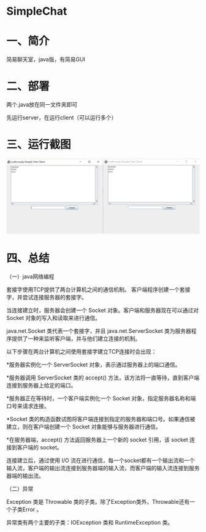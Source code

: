 # SimpleChat

# 一、简介

简易聊天室，java版，有简易GUI

# 二、部署

两个.java放在同一文件夹即可

先运行server，在运行client（可以运行多个）

# 三、运行截图

![运行截图](simplechat.png)

# 四、总结

（一）java网络编程

套接字使用TCP提供了两台计算机之间的通信机制。 客户端程序创建一个套接字，并尝试连接服务器的套接字。

当连接建立时，服务器会创建一个 Socket 对象。客户端和服务器现在可以通过对 Socket 对象的写入和读取来进行通信。

java.net.Socket 类代表一个套接字，并且 java.net.ServerSocket 类为服务器程序提供了一种来监听客户端，并与他们建立连接的机制。

以下步骤在两台计算机之间使用套接字建立TCP连接时会出现：

*服务器实例化一个 ServerSocket 对象，表示通过服务器上的端口通信。

*服务器调用 ServerSocket 类的 accept() 方法，该方法将一直等待，直到客户端连接到服务器上给定的端口。

*服务器正在等待时，一个客户端实例化一个 Socket 对象，指定服务器名称和端口号来请求连接。

*Socket 类的构造函数试图将客户端连接到指定的服务器和端口号。如果通信被建立，则在客户端创建一个 Socket 对象能够与服务器进行通信。

*在服务器端，accept() 方法返回服务器上一个新的 socket 引用，该 socket 连接到客户端的 socket。

连接建立后，通过使用 I/O 流在进行通信，每一个socket都有一个输出流和一个输入流，客户端的输出流连接到服务器端的输入流，而客户端的输入流连接到服务器端的输出流。

（二）异常

Exception 类是 Throwable 类的子类。除了Exception类外，Throwable还有一个子类Error 。

异常类有两个主要的子类：IOException 类和 RuntimeException 类。
